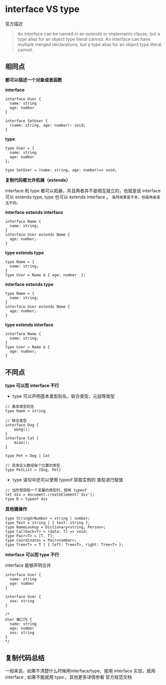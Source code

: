 # interface VS type

官方描述

> An interface can be named in an extends or implements clause, but a type alias for an object type literal cannot.
> An interface can have multiple merged declarations, but a type alias for an object type literal cannot.


## 相同点
**都可以描述一个对象或者函数**  

**interface**  
```
interface User {
  name: string
  age: number
}

interface SetUser {
  (name: string, age: number): void;
}
```

**type**  
```
type User = {
  name: string
  age: number
};

type SetUser = (name: string, age: number)=> void;
```

**复制代码都允许拓展（extends）**  

interface 和 type 都可以拓展，并且两者并不是相互独立的，也就是说 interface 可以 extends type, type 也可以 extends interface 。 `虽然效果差不多，但是两者语法不同。`

**interface extends interface**  
```
interface Name { 
  name: string; 
}
interface User extends Name { 
  age: number; 
}
```

**type extends type**  
```
type Name = { 
  name: string; 
}
type User = Name & { age: number  };
```

**interface extends type**  
```
type Name = { 
  name: string; 
}
interface User extends Name { 
  age: number; 
}
```

**type extends interface**  
```
interface Name { 
  name: string; 
}
type User = Name & { 
  age: number; 
}
```


## 不同点

**type 可以而 interface 不行**

- type 可以声明基本类型别名，联合类型，元组等类型
```
// 基本类型别名
type Name = string

// 联合类型
interface Dog {
    wong();
}
interface Cat {
    miao();
}

type Pet = Dog | Cat

// 具体定义数组每个位置的类型
type PetList = [Dog, Pet]
```

- type 语句中还可以使用 typeof 获取实例的 类型进行赋值
```
// 当你想获取一个变量的类型时，使用 typeof
let div = document.createElement('div');
type B = typeof div
```

**其他骚操作**  
```
type StringOrNumber = string | number;  
type Text = string | { text: string };  
type NameLookup = Dictionary<string, Person>;  
type Callback<T> = (data: T) => void;  
type Pair<T> = [T, T];  
type Coordinates = Pair<number>;  
type Tree<T> = T | { left: Tree<T>, right: Tree<T> };
```

**interface 可以而 type 不行**  

interface 能够声明合并
```
interface User {
  name: string
  age: number
}

interface User {
  sex: string
}

/*
User 接口为 {
  name: string
  age: number
  sex: string 
}
*/
```
## 复制代码总结
一般来说，如果不清楚什么时候用interface/type，能用 interface 实现，就用 interface , 如果不能就用 type 。其他更多详情参看 官方规范文档
